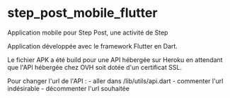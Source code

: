 # step_post_mobile_flutter

Application mobile pour Step Post, une activité de Step

Application développée avec le framework Flutter en Dart.

Le fichier APK a été build pour une API hébergée sur Heroku en attendant que l'API hébergée chez OVH
soit dotée d'un certificat SSL.

Pour changer l'url de l'API : 
    - aller dans /lib/utils/api.dart
    - commenter l'url indésirable
    - décommenter l'url souhaitée
